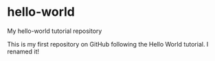 # hello-world
My hello-world tutorial repository

This is my first repository on GitHub following the Hello World tutorial.
I renamed it!
